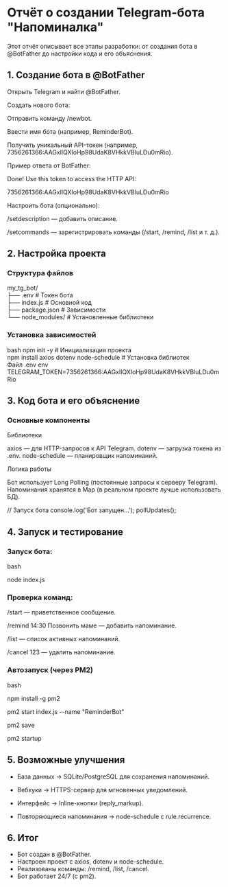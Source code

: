 # Отчёт о создании Telegram-бота "Напоминалка" #

Этот отчёт описывает все этапы разработки: от создания бота в @BotFather до настройки кода и его объяснения.

## 1. Создание бота в @BotFather ##

Открыть Telegram и найти @BotFather.

Создать нового бота:

Отправить команду /newbot.

Ввести имя бота (например, ReminderBot).

Получить уникальный API-токен (например, 7356261366:AAGxlIQXIoHp98UdaK8VHkkVBluLDu0mRio).

Пример ответа от BotFather:

Done! Use this token to access the HTTP API:

7356261366:AAGxlIQXIoHp98UdaK8VHkkVBluLDu0mRio

Настроить бота (опционально):

/setdescription — добавить описание.

/setcommands — зарегистрировать команды (/start, /remind, /list и т. д.).

## 2. Настройка проекта ##

### Структура файлов ###

my_tg_bot/  
├── .env                # Токен бота  
├── index.js            # Основной код  
├── package.json        # Зависимости  
└── node_modules/       # Установленные библиотеки  

### Установка зависимостей ###

bash
npm init -y             # Инициализация проекта  
npm install axios dotenv node-schedule  # Установка библиотек  
Файл .env
env
TELEGRAM_TOKEN=7356261366:AAGxlIQXIoHp98UdaK8VHkkVBluLDu0mRio

## 3. Код бота и его объяснение ## 

### Основные компоненты ###
Библиотеки

axios — для HTTP-запросов к API Telegram.
dotenv — загрузка токена из .env.
node-schedule — планировщик напоминаний.

Логика работы

Бот использует Long Polling (постоянные запросы к серверу Telegram).
Напоминания хранятся в Map (в реальном проекте лучше использовать БД).


// Запуск бота
console.log('Бот запущен...');
pollUpdates();

## 4. Запуск и тестирование ##

### Запуск бота: ###

bash

node index.js

### Проверка команд: ###

/start — приветственное сообщение.

/remind 14:30 Позвонить маме — добавить напоминание.

/list — список активных напоминаний.

/cancel 123 — удалить напоминание.

### Автозапуск (через PM2) ###

bash

npm install -g pm2

pm2 start index.js --name "ReminderBot"

pm2 save

pm2 startup

## 5. Возможные улучшения ##

- База данных → SQLite/PostgreSQL для сохранения напоминаний.

- Вебхуки → HTTPS-сервер для мгновенных уведомлений.

- Интерфейс → Inline-кнопки (reply_markup).

- Повторяющиеся напоминания → node-schedule с rule.recurrence.

## 6. Итог ##
- Бот создан в @BotFather.
- Настроен проект с axios, dotenv и node-schedule.
- Реализованы команды: /remind, /list, /cancel.
- Бот работает 24/7 (с pm2).
